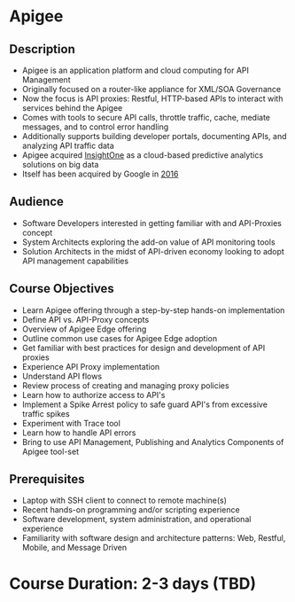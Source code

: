 # Apigee

## Description

* Apigee is an application platform and cloud computing for API Management
* Originally focused on a router-like appliance for XML/SOA Governance
* Now the focus is API proxies: Restful, HTTP-based APIs to interact with services behind the Apigee
* Comes with tools to secure API calls, throttle traffic, cache, mediate messages, and to control error handling
* Additionally supports building developer portals, documenting APIs, and analyzing API traffic data  
* Apigee acquired [InsightOne](https://www.crunchbase.com/organization/insightsone#section-overview) as a cloud-based predictive analytics solutions on big data
* Itself has been acquired by Google in [2016](https://apigee.com/about/apigee-has-joined-google)

## Audience

* Software Developers interested in getting familiar with and API-Proxies concept
* System Architects exploring the add-on value of API monitoring tools 
* Solution Architects in the midst of API-driven economy looking to adopt API management capabilities

## Course Objectives


* Learn Apigee offering through a step-by-step hands-on implementation 
* Define API vs. API-Proxy concepts
* Overview of Apigee Edge offering
* Outline common use cases for Apigee Edge adoption
* Get familiar with best practices for design and development of API proxies
* Experience API Proxy implementation
* Understand API flows
* Review process of creating and managing proxy policies
* Learn how to authorize access to API's
* Implement a Spike Arrest policy to safe guard API's from excessive traffic spikes
* Experiment with Trace tool
* Learn how to handle API errors 
* Bring to use API Management, Publishing and Analytics Components of Apigee tool-set

## Prerequisites

* Laptop with SSH client to connect to remote machine(s)
* Recent hands-on programming and/or scripting experience
* Software development, system administration, and operational experience
* Familiarity with software design and architecture patterns: Web, Restful, Mobile, and Message Driven

# Course Duration: 2-3 days (TBD)